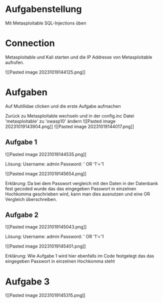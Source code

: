 # Aufgabenstellung
Mit Metasploitable SQL-Injections üben

# Connection
Metasploitable und Kali starten und die IP Addresse von Metasploitable aufrufen.

![[Pasted image 20231019144125.png]]

# Aufgaben
Auf Mutillidae clicken und die erste Aufgabe aufmachen


Zurück zu Metasploitable wechseln und in der config.inc Datei 'metasploitable' zu 'owasp10' ändern
![[Pasted image 20231019143904.png]]
![[Pasted image 20231019144017.png]]

## Aufgabe 1

![[Pasted image 20231019144535.png]]

Lösung:
Username: admin
Password: ' OR '1'='1

![[Pasted image 20231019145654.png]]

Erklärung:
Da bei dem Passwort vergleich mit den Daten in der Datenbank fest gecoded wurde das das eingegeben Passwort in einzelnen Hochkomma geschrieben wird, kann man dies ausnutzen und eine OR Vergleich überschreiben.

## Aufgabe 2

![[Pasted image 20231019145043.png]]

Lösung:
Username: admin
Password: ' OR '1'='1

![[Pasted image 20231019145401.png]]

Erklärung:
Wie Aufgabe 1 wird hier ebenfalls im Code festgelegt das das eingegeben Passwort in einzelnen Hochkomma steht

# Aufgabe 3

![[Pasted image 20231019145315.png]]



